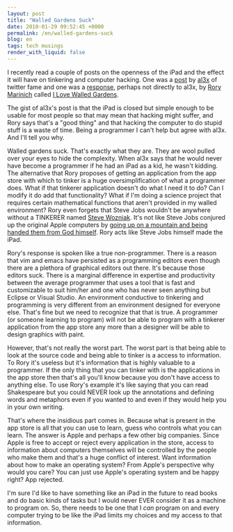 ```yaml
---
layout: post
title: "Walled Gardens Suck"
date: 2010-01-29 09:52:45 +0000
permalink: /en/walled-gardens-suck
blog: en
tags: tech musings
render_with_liquid: false
---
```


I recently read a couple of posts on the openness of the iPad and the
effect it will have on tinkering and computer hacking. One was a
[post](http://al3x.net/2010/01/28/ipad.html) by [al3x](http://al3x.net/)
of twitter fame and one was a
[response](http://www.rinich.com/post/358597818/i-love-walled-gardens),
perhaps not directly to al3x, by [Rory Marinich](http://www.rinich.com/)
called [I Love Walled
Gardens](http://www.rinich.com/post/358597818/i-love-walled-gardens).

The gist of al3x's post is that the iPad is closed but simple enough to
be usable for most people so that may mean that hacking might suffer,
and Rory says that's a "good thing" and that hacking the computer to do
stupid stuff is a waste of time. Being a programmer I can't help but
agree with al3x. And I'll tell you why.

Walled gardens suck. That's exactly what they are. They are wool pulled
over your eyes to hide the complexity. When al3x says that he would
never have become a programmer if he had an iPad as a kid, he wasn't
kidding. The alternative that Rory proposes of getting an application
from the app store with which to tinker is a huge oversimplification of
what a programmer does. What if that tinkerer application doesn't do
what I need it to do? Can I modify it do add that functionality? What if
I'm doing a science project that requires certain mathematical functions
that aren't provided in my walled environment? Rory even forgets that
Steve Jobs wouldn't be anywhere without a TINKERER named [Steve
Wozniak](http://en.wikipedia.org/wiki/Steve_Wozniak). It's not like
Steve Jobs conjured up the original Apple computers by [going up on a
mountain and being handed them from God
himself](http://www.iphonesavior.com/2010/01/steve-moses-jobs-delivers-apples-holy-tablet.html).
Rory acts like Steve Jobs himself made the iPad.

Rory's response is spoken like a true non-programmer. There is a reason
that vim and emacs have persisted as a programming editors even though
there are a plethora of graphical editors out there. It's because those
editors suck. There is a marginal difference in expertise and
productivity between the average programmer that uses a tool that is
fast and customizable to suit him/her and one who has never seen
anything but Eclipse or Visual Studio. An environment conductive to
tinkering and programming is very different from an environment designed
for everyone else. That's fine but we need to recognize that that is
true. A programmer (or someone learning to program) will not be able to
program with a tinkerer application from the app store any more than a
designer will be able to design graphics with paint.

However, that's not really the worst part. The worst part is that being
able to look at the source code and being able to tinker is a access to
information. To Rory it's useless but it's information that is highly
valuable to a programmer. If the only thing that you can tinker with is
the applications in the app store then that's all you'll know because
you don't have access to anything else. To use Rory's example it's like
saying that you can read Shakespeare but you could NEVER look up the
annotations and defining words and metaphors even if you wanted to and
even if they would help you in your own writing.

That's where the insidious part comes in. Because what is present in the
app store is all that you can use to learn, guess who controls what you
can learn. The answer is Apple and perhaps a few other big companies.
Since Apple is free to accept or reject every application in the store,
access to information about computers themselves will be controlled by
the people who make them and that's a huge conflict of interest. Want
information about how to make an operating system? From Apple's
perspective why would you care? You can just use Apple's operating
system and be happy right? App rejected.

I'm sure I'd like to have something like an iPad in the future to read
books and do basic kinds of tasks but I would never EVER consider it as
a machine to program on. So, there needs to be one that I _can_ program
on and every computer trying to be like the iPad limits my choices and
my access to that information.
